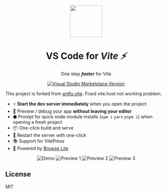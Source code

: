 <p align="center">
<img src="https://antfu.gallerycdn.vsassets.io/extensions/antfu/vite/0.0.1/1614550887590/Microsoft.VisualStudio.Services.Icons.Default" height="100" width="100">

<h1 align="center">
VS Code for <em>Vite ⚡️</em>
</h1>

<p align="center">
One step <em><b>faster</b></em> for Vite
</o>
<p align="center">
<a href="https://marketplace.visualstudio.com/items?itemName=cyberyoung.vite2" target="__blank"><img src="https://img.shields.io/visual-studio-marketplace/v/cyberyoung.vite2.svg?color=228cb3&amp;label=" alt="Visual Studio Marketplace Version" /></a>
</p>

This project is forked from [antfu.vite](https://marketplace.visualstudio.com/items?itemName=antfu.vite).
Fixed vite.host not working problem.

- ⚡️ **Start the dev server immediately** when you open the project
- 🚀 Preview / debug your app **without leaving your editor**
- ⬢ Prompt for quick node module installs (`npm i` `yarn` `pnpm i`) when opening a fresh project
- 📦 One-click build and serve 
- 🔄 Restart the server with one-click
- 📚 Support for VitePress
- 🔋 Powered by [Browse Lite](https://github.com/antfu/vscode-browse-lite)

<p align="center">
<img alt="Demo" src="https://user-images.githubusercontent.com/11247099/109450296-87a66480-7a85-11eb-985c-5dc63ba3e229.gif">
<img alt="Preview 1" src="https://user-images.githubusercontent.com/11247099/109469316-d6192a80-7aa8-11eb-8a3b-d2d52bef34e4.png">
<img alt="Preview 2" src="https://user-images.githubusercontent.com/11247099/109469308-d1547680-7aa8-11eb-9957-23a4d8ac35e6.png">
<img alt="Preview 3" src="https://user-images.githubusercontent.com/11247099/110799208-e786e180-82b5-11eb-96e7-71be27ca0df8.png">
</p>

## License

MIT
